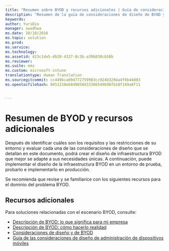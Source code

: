 ```yaml
---
title: "Resumen sobre BYOD y recursos adicionales | Guía de consideraciones de diseño de BYOD"
description: "Resumen de la guía de consideraciones de diseño de BYOD y recursos adicionales"
keywords: 
author: YuriDio
manager: swadhwa
ms.date: 10/18/2016
ms.topic: solution
ms.prod: 
ms.service: 
ms.technology: 
ms.assetid: 423c1de5-db20-4327-8c3b-a39b830cb58b
ms.reviewer: 
ms.suite: ems
ms.custom: microsoft-intune
translationtype: Human Translation
ms.sourcegitcommit: cc449bca094772759983cc924b3294a4f6b44d83
ms.openlocfilehash: 0451218eb8d9858d333665d9b98fb18f169a8f11


---
```


# Resumen de BYOD y recursos adicionales

Después de identificar cuáles son los requisitos y las restricciones de su entorno y evaluar cada una de las consideraciones de diseño que se detallan en este documento, podrá crear el diseño de infraestructura BYOD que mejor se adapte a sus necesidades únicas. A continuación, puede implementar el diseño de la infraestructura BYOD en un entorno de prueba, probarlo e implementarlo en producción.
 
Se recomienda que revise y se familiarice con los siguientes recursos para el dominio del problema BYOD.

## Recursos adicionales

Para soluciones relacionadas con el escenario BYOD, consulte:

- [Descripción de BYOD: lo que significa para mi empresa](https://channel9.msdn.com/Shows/TechNet+Radio/TechNet-Radio-Part-1-Understanding-BYOD-What-it-Means-for-My-Company)
- [Descripción de BYOD: cómo hacerlo realidad](https://channel9.msdn.com/Shows/TechNet+Radio/TechNet-Radio-Part-2-Understanding-BYOD-How-to-Make-it-Happen)
- [Consideraciones de diseño y de BYOD](https://channel9.msdn.com/Shows/TechNet+Radio/TechNet-Radio-Part-3-BYOD-and-Design-Considerations)
- [Guía de las consideraciones de diseño de administración de dispositivos móviles](http://aka.ms/mdmdcg)





<!--HONumber=Oct16_HO3-->


